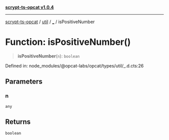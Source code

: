 [**scrypt-ts-opcat v1.0.4**](../../../../README.md)

***

[scrypt-ts-opcat](../../../../README.md) / [util](../../README.md) / [\_](../README.md) / isPositiveNumber

# Function: isPositiveNumber()

> **isPositiveNumber**(`n`): `boolean`

Defined in: node\_modules/@opcat-labs/opcat/types/util/\_.d.cts:26

## Parameters

### n

`any`

## Returns

`boolean`
